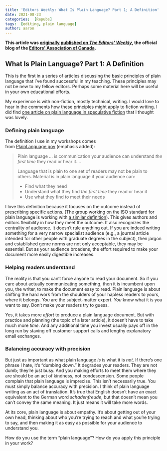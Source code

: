 ```yaml
---
title: 'Editors Weekly: What Is Plain Language? Part 1; A Definition'
date: 2021-08-23
categories:  [Repubs]
tags:  [editing, plain language]
author: aaron
---
```


**This article was [originally published on *The Editors' Weekly*](http://blog.editors.ca/?p=9484), the official blog of the [Editors' Association of Canada](http://editors.ca).**

<!--more-->

## What Is Plain Language? Part 1: A Definition

This is the first in a series of articles discussing the basic principles of
plain language that I’ve found successful in my teaching. These principles may
not be new to my fellow editors. Perhaps some material here will be useful in
your own educational efforts.

My experience is with non-fiction, mostly technical, writing. I would love to
hear in the comments how these principles might apply to fiction writing. I did
find [one article on plain language in speculative
fiction](https://litreactor.com/columns/using-plain-language-in-speculative-fiction) that
I thought was lovely.

### Defining plain language

The definition I use in my workshops comes
from [PlainLanguage.gov](https://www.plainlanguage.gov/about/definitions/) (emphasis
added):

> Plain language … is communication your audience can understand *the first time* they read or hear it.…
>
> Language that is plain to one set of readers may not be plain to others. Material is in plain language if your audience can:
>
> - Find what they need
> - Understand what they find *the first time* they read or hear it
> - Use what they find to meet their needs

I love this definition because it focuses on the outcome instead of prescribing
specific actions. (The group working on the ISO standard for plain language is
working with [a similar
definition](https://www.iplfederation.org/plain-language/)). This gives authors
and editors flexibility in how they meet the outcome. It also recognizes the
centrality of audience. It doesn’t rule anything out. If you are indeed writing
something for a very narrow specialist audience (e.g., a journal article
intended for other people with graduate degrees in the subject), then jargon and
established genre norms are not only acceptable, they may be essential. But as
your audience broadens, the effort required to make your document more easily
digestible increases.

### Helping readers understand

The reality is that you can’t force anyone to read your document. So if you care
about actually communicating something, then it is incumbent upon you, the
writer, to make the document easy to read. Plain language is about shifting the
hard work from the shoulders of your hapless readers to yours, where it
belongs. *You* are the subject-matter expert. *You* know what it is you want to
say. Don’t make your readers try to guess.

Yes, it takes more *effort* to produce a plain language document. But with
practice and planning (the topic of a later article), it doesn’t have to take
much more *time*. And any additional time you invest usually pays off in the
long run by staving off customer support calls and lengthy explanatory email
exchanges.

### Balancing accuracy with precision

But just as important as what plain language *is* is what it is *not*. If
there’s one phrase I hate, it’s “dumbing down.” It degrades your readers. They
are not dumb; they’re just busy. And you making efforts to meet them where they
are should be an act of kindness, not condescension. Some people complain that
plain language is imprecise. This isn’t necessarily true. You must simply
balance accuracy with precision. I think of plain language writing as an act of
translation. It’s true that English doesn’t have an exact equivalent to the
German word *schadenfreude*, but that doesn’t mean you can’t convey the same
meaning. It just means it will take more words.

At its core, plain language is about empathy. It’s about getting out of your own
head, thinking about who you’re trying to reach and what you’re trying to say,
and then making it as easy as possible for your audience to understand you.

How do you use the term “plain language”? How do you apply this principle in
your work?
